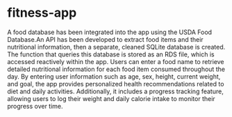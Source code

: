 # fitness-app
 A food database has been integrated into the app using the USDA Food Database.An  API has been developed to extract food items and their nutritional information, then a separate, cleaned SQLite database is created. The function that queries this database is stored as an RDS file, which is accessed reactively within the app. Users can enter a food name to retrieve detailed nutritional information for each food item consumed throughout the day.
By entering user information such as age, sex, height, current weight, and goal, the app provides personalized health recommendations related to diet and daily activities. Additionally, it includes a progress tracking feature, allowing users to log their weight and daily calorie intake to monitor their progress over time.
